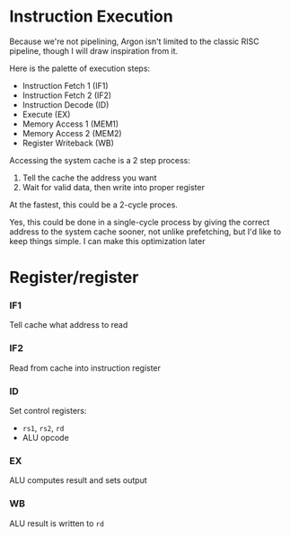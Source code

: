 # Instruction Execution
Because we're not pipelining, Argon isn't limited to the classic RISC pipeline, though I will draw inspiration from it.

Here is the palette of execution steps:
- Instruction Fetch 1 (IF1)
- Instruction Fetch 2 (IF2)
- Instruction Decode (ID)
- Execute (EX)
- Memory Access 1 (MEM1)
- Memory Access 2 (MEM2)
- Register Writeback (WB)

Accessing the system cache is a 2 step process:
1. Tell the cache the address you want
2. Wait for valid data, then write into proper register

At the fastest, this could be a 2-cycle proces.

Yes, this could be done in a single-cycle process by giving the correct address to the system cache sooner,
not unlike prefetching, but I'd like to keep things simple. I can make this optimization later

# Register/register
### IF1
Tell cache what address to read

### IF2
Read from cache into instruction register

### ID
Set control registers:
- `rs1`, `rs2`, `rd`
- ALU opcode

### EX
ALU computes result and sets output

### WB
ALU result is written to `rd`
